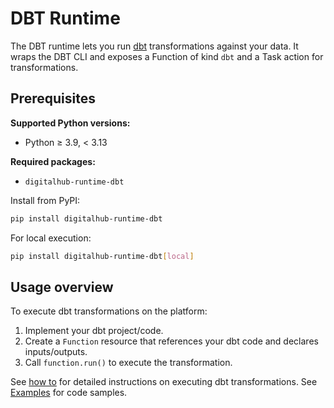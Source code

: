 # DBT Runtime

The DBT runtime lets you run [dbt](https://www.getdbt.com/) transformations against your data. It wraps the DBT CLI and exposes a Function of kind `dbt` and a Task action for transformations.

## Prerequisites

**Supported Python versions:**

- Python ≥ 3.9, < 3.13

**Required packages:**

- `digitalhub-runtime-dbt`

Install from PyPI:

```bash
pip install digitalhub-runtime-dbt
```

For local execution:

```bash
pip install digitalhub-runtime-dbt[local]
```

## Usage overview

To execute dbt transformations on the platform:

1. Implement your dbt project/code.
2. Create a `Function` resource that references your dbt code and declares inputs/outputs.
3. Call `function.run()` to execute the transformation.

See [how to](how-to.md) for detailed instructions on executing dbt transformations.
See [Examples](examples.md) for code samples.
